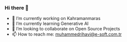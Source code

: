 ### Hi there 👋

- 🔭 I’m currently working on Kahramanmaras
- 🌱 I’m currently learning Generative AI
- 👯 I’m looking to collaborate on Open Source Projects
- 📫 How to reach me: muhammedrihavi@e-soft.com.tr
